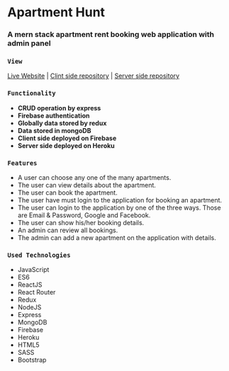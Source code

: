 # Apartment Hunt
### A mern stack apartment rent booking web application with admin panel

### `View`

[Live Website](https://www.google.com "Apartment Hunt") | [Clint side repository](https://github.com/Asaduzzaman607/mern-apartment-rental-client) | [Server side repository](https://github.com/WebKawsar/apartment-hunt-server)

### `Functionality`
* **CRUD operation by express**
* **Firebase authentication**
* **Globally data stored by redux**
* **Data stored in mongoDB**
* **Client side deployed on Firebase**
* **Server side deployed on Heroku**


### `Features`
* A user can choose any one of the many apartments.
* The user can view details about the apartment.
* The user can book the apartment.
* The user have must login to the application for booking an apartment.
* The user can login to the application by one of the three ways. Those are Email & Password, Google and Facebook.
* The user can show his/her booking details.
* An admin can review all bookings.
* The admin can add a new apartment on the application with details.

### `Used Technologies`

* JavaScript
* ES6
* ReactJS
* React Router
* Redux
* NodeJS
* Express
* MongoDB
* Firebase
* Heroku
* HTML5
* SASS
* Bootstrap
